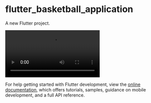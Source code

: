 # flutter_basketball_application

A new Flutter project.

![](assets/Emulator.mp4) 


For help getting started with Flutter development, view the
[online documentation](https://docs.flutter.dev/), which offers tutorials,
samples, guidance on mobile development, and a full API reference.
